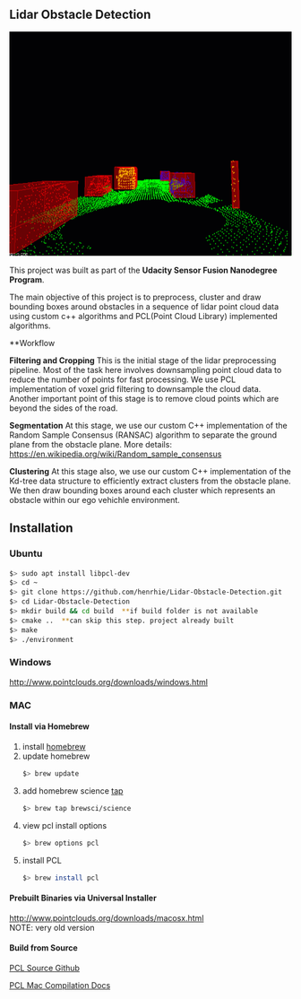 ## Lidar Obstacle Detection

<img src="media/ObstacleDetectionFPS.gif" width="700" height="400" />

This project was built as part of the **Udacity Sensor Fusion Nanodegree Program**.

The main objective of this project is to preprocess, cluster and draw bounding boxes around obstacles in a sequence of lidar point cloud data using custom c++ algorithms and PCL(Point Cloud Library) implemented algorithms.

**Workflow

**Filtering and Cropping**
This is the initial stage of the lidar preprocessing pipeline. Most of the task here involves downsampling point cloud data to reduce the number of points for fast processing. We use PCL implementation of voxel grid filtering to downsample the cloud data. Another important point of this stage is to remove cloud points which are beyond the sides of the road.

**Segmentation**
At this stage, we use our custom C++ implementation of the Random Sample Consensus (RANSAC) algorithm to separate the ground plane from the obstacle plane. More details: https://en.wikipedia.org/wiki/Random_sample_consensus

**Clustering**
At this stage also, we use our custom C++ implementation of the Kd-tree data structure to efficiently extract clusters from the obstacle plane. We then draw bounding boxes around each cluster which represents an obstacle within our ego vehichle environment.



## Installation

### Ubuntu 

```bash
$> sudo apt install libpcl-dev
$> cd ~
$> git clone https://github.com/henrhie/Lidar-Obstacle-Detection.git
$> cd Lidar-Obstacle-Detection
$> mkdir build && cd build  **if build folder is not available
$> cmake ..  **can skip this step. project already built
$> make
$> ./environment
```

### Windows 

http://www.pointclouds.org/downloads/windows.html

### MAC

#### Install via Homebrew
1. install [homebrew](https://brew.sh/)
2. update homebrew 
	```bash
	$> brew update
	```
3. add  homebrew science [tap](https://docs.brew.sh/Taps) 
	```bash
	$> brew tap brewsci/science
	```
4. view pcl install options
	```bash
	$> brew options pcl
	```
5. install PCL 
	```bash
	$> brew install pcl
	```

#### Prebuilt Binaries via Universal Installer
http://www.pointclouds.org/downloads/macosx.html  
NOTE: very old version 

#### Build from Source

[PCL Source Github](https://github.com/PointCloudLibrary/pcl)

[PCL Mac Compilation Docs](http://www.pointclouds.org/documentation/tutorials/compiling_pcl_macosx.php)
